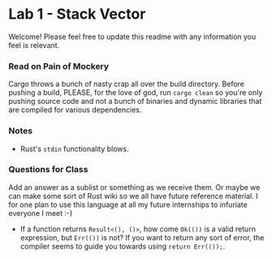 # Lab 1 - Stack Vector

Welcome! Please feel free to update this readme with any information you feel is relevant.

### Read on Pain of Mockery
Cargo throws a bunch of nasty crap all over the build directory. Before pushing a build, PLEASE, for the love of god, run `cargo clean` so you're only pushing source code and not a bunch of binaries and dynamic libraries that are compiled for various dependencies.

### Notes
* Rust's `stdin` functionality blows.

### Questions for Class
Add an answer as a sublist or something as we receive them. Or maybe we can make some sort of Rust wiki so we all have future reference material. I for one plan to use this language at all my future internships to infuriate everyone I meet :-)

* If a function returns `Result<(), ()>`, how come `Ok(())` is a valid return expression, but `Err(())` is not? If you want to return any sort of error, the compiler seems to guide you towards using `return Err(());`.
